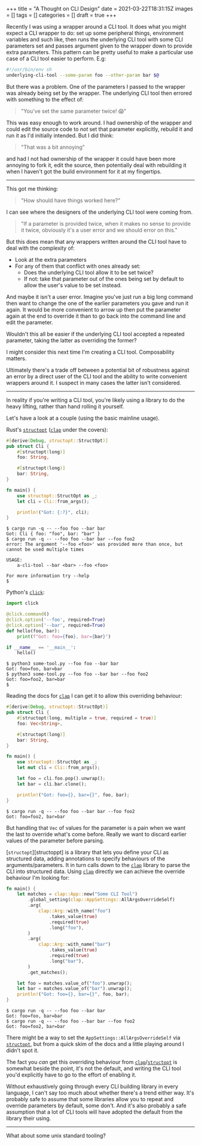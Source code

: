 +++
title = "A Thought on CLI Design"
date = 2021-03-22T18:31:15Z
images = []
tags = []
categories = []
draft = true
+++

Recently I was using a wrapper around a CLI tool.  It does what you might
expect a CLI wrapper to do: set up some peripheral things, environment
variables and such like, then runs the underlying CLI tool with some CLI
parameters set and passes argument given to the wrapper down to provide extra
parameters.  This pattern can be pretty useful to make a particular use case of
a CLI tool easier to perform. E.g:

```bash
#!/usr/bin/env sh
underlying-cli-tool --some-param foo --other-param bar $@
```

But there was a problem.  One of the parameters I passed to the wrapper was
already being set by the wrapper.  The underlying CLI tool then errored with
something to the effect of:

> "You've set the same parameter twice! :scream:"

This was easy enough to work around.  I had ownership of the wrapper and could
edit the source code to _not_ set that parameter explicitly, rebuild it and run
it as I'd initially intended.  But I did think:

> "That was a bit annoying"

and had I not had ownership of the wrapper it could have been more annoying to
fork it, edit the source, then potentially deal with rebuilding it when I
haven't got the build environment for it at my fingertips.

---

This got me thinking:

> "How should have things worked here?"

I can see where the designers of the underlying CLI tool were coming from.

> "If a parameter is provided twice, when it makes no sense to provide it twice,
  obviously it's a user error and we should error on this."

But this does mean that any wrappers written around the CLI tool have to deal
with the complexity of:

- Look at the extra parameters
- For any of them that conflict with ones already set:
  + Does the underlying CLI tool allow it to be set twice?
  + If not: take that parameter out of the ones being set by default to allow
    the user's value to be set instead.

And maybe it isn't a user error.  Imagine you've just run a big long command
then want to change the one of the earlier parameters you gave and run it again.
It would be more convenient to arrow up then put the parameter again at the
end to override it than to go back into the command line and edit the parameter.

Wouldn't this all be easier if the underlying CLI tool accepted a repeated
parameter, taking the latter as overriding the former?

I might consider this next time I'm creating a CLI tool.  Composability
matters.

Ultimately there's a trade off between a potential bit of robustness against an
error by a direct user of the CLI tool and the ability to write convenient
wrappers around it.  I suspect in many cases the latter isn't considered.

---

In reality if you're writing a CLI tool, you're likely using a library to
do the heavy lifting, rather than hand rolling it yourself.

Let's have a look at a couple (using the basic mainline usage).

Rust's [`structopt`][structopt] ([`clap`][clap] under the covers):

```rust
#[derive(Debug, structopt::StructOpt)]
pub struct Cli {
    #[structopt(long)]
    foo: String,

    #[structopt(long)]
    bar: String,
}

fn main() {
    use structopt::StructOpt as _;
    let cli = Cli::from_args();

    println!("Got: {:?}", cli);
}
```

```
$ cargo run -q -- --foo foo --bar bar
Got: Cli { foo: "foo", bar: "bar" }
$ cargo run -q -- --foo foo --bar bar --foo foo2
error: The argument '--foo <foo>' was provided more than once, but cannot be used multiple times

USAGE:
    a-cli-tool --bar <bar> --foo <foo>

For more information try --help
$
```

Python's [`click`][click]:

```python
import click

@click.command()
@click.option('--foo', required=True)
@click.option('--bar', required=True)
def hello(foo, bar):
    print(f"Got: foo={foo}, bar={bar}")

if __name__ == '__main__':
    hello()
```

```
$ python3 some-tool.py --foo foo --bar bar
Got: foo=foo, bar=bar
$ python3 some-tool.py --foo foo --bar bar --foo foo2
Got: foo=foo2, bar=bar
$
```

Reading the docs for [`clap`][clap] I can get it to allow this overriding
behaviour:

```rust
#[derive(Debug, structopt::StructOpt)]
pub struct Cli {
    #[structopt(long, multiple = true, required = true)]
    foo: Vec<String>,

    #[structopt(long)]
    bar: String,
}

fn main() {
    use structopt::StructOpt as _;
    let mut cli = Cli::from_args();

    let foo = cli.foo.pop().unwrap();
    let bar = cli.bar.clone();

    println!("Got: foo={}, bar={}", foo, bar);
}
```

```
$ cargo run -q -- --foo foo --bar bar --foo foo2
Got: foo=foo2, bar=bar
```

But handling that `Vec` of values for the parameter is a pain when we want the
last to override what's come before.  Really we want to discard earlier values
of the parameter before parsing.

[`structopt`][structoppt] is a library that lets you define your CLI as
structured data, adding annotations to specify behaviours of the
arguments/parameters.  It in turn calls down to the [`clap`][clap] library to
parse the CLI into structured data.  Using [`clap`][clap] directly we can
achieve the override behaviour I'm looking for:

```rust
fn main() {
    let matches = clap::App::new("Some CLI Tool")
        .global_setting(clap::AppSettings::AllArgsOverrideSelf)
        .arg(
            clap::Arg::with_name("foo")
                .takes_value(true)
                .required(true)
                .long("foo"),
        )
        .arg(
            clap::Arg::with_name("bar")
                .takes_value(true)
                .required(true)
                .long("bar"),
        )
        .get_matches();

    let foo = matches.value_of("foo").unwrap();
    let bar = matches.value_of("bar").unwrap();
    println!("Got: foo={}, bar={}", foo, bar);
}
```

```
$ cargo run -q -- --foo foo --bar bar
Got: foo=foo, bar=bar
$ cargo run -q -- --foo foo --bar bar --foo foo2
Got: foo=foo2, bar=bar
```

There might be a way to set the `AppSettings::AllArgsOverrideSelf` via
[`structopt`][structopt], but from a quick skim of the docs and a little
playing around I didn't spot it.

The fact you _can_ get this overriding behaviour from
[`clap`][clap]/[`structopt`][structopt] is somewhat beside the point, it's not
the default, and writing the CLI tool you'd explicitly have to go to the effort
of enabling it.

Without exhaustively going through every CLI building library in every
language, I can't say too much about whether there's a trend either way.  It's
probably safe to assume that some libraries allow you to repeat and override
parameters by default, some don't.  And it's also probably a safe assumption
that a lot of CLI tools will have adopted the default from the library their
using.

[structopt]: https://docs.rs/structopt/0.3.21/structopt/
[clap]: https://docs.rs/clap/2.33.3/clap/index.html
[click]: https://click.palletsprojects.com/en/7.x/

---

What about some unix standard tooling?

